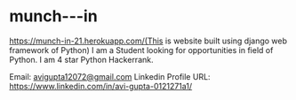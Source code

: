 # munch---in
https://munch-in-21.herokuapp.com/(This is website built using django web framework of Python)
I am a Student looking for opportunities in field of Python.
I am 4 star Python Hackerrank.

Email: avigupta12072@gmail.com
Linkedin Profile URL: https://www.linkedin.com/in/avi-gupta-0121271a1/

